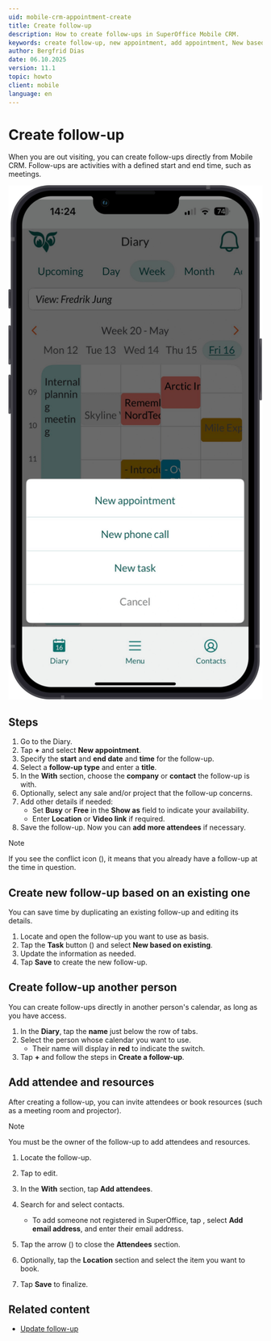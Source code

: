 ```yaml
---
uid: mobile-crm-appointment-create
title: Create follow-up
description: How to create follow-ups in SuperOffice Mobile CRM.
keywords: create follow-up, new appointment, add appointment, New based on existing, create meeting, diary, follow-up
author: Bergfrid Dias
date: 06.10.2025
version: 11.1
topic: howto
client: mobile
language: en
---
```


# Create follow-up

When you are out visiting, you can create follow-ups directly from Mobile CRM. Follow-ups are activities with a defined start and end time, such as meetings.

![Diary - Options to create new follow-up -app-screen][img1]

## Steps

1. Go to the Diary.
1. Tap **+** and select **New appointment**.
1. Specify the **start** and **end date** and **time** for the follow-up.
1. Select a **follow-up type** and enter a **title**.
1. In the **With** section, choose the **company** or **contact** the follow-up is with.
1. Optionally, select any sale and/or project that the follow-up concerns.
1. Add other details if needed:
    * Set **Busy** or **Free** in the **Show as** field to indicate your availability.
    * Enter **Location** or **Video link** if required.
1. Save the follow-up. Now you can **add more attendees** if necessary.

> [!NOTE]
> If you see the conflict icon (<i class="ph ph-warning-circle" aria-label="Exclamation mark"></i>), it means that you already have a follow-up at the time in question.

## Create new follow-up based on an existing one

You can save time by duplicating an existing follow-up and editing its details.

1. Locate and open the follow-up you want to use as basis.
1. Tap the **Task** button (<i class="ph ph-dots-three-circle-vertical" aria-hidden="true"></i>) and select **New based on existing**.
1. Update the information as needed.
1. Tap **Save** to create the new follow-up.

## Create follow-up another person

You can create follow-ups directly in another person's calendar, as long as you have access.

1. In the **Diary**, tap the **name** just below the row of tabs.
1. Select the person whose calendar you want to use.
    * Their name will display in **red** to indicate the switch.
1. Tap **+** and follow the steps in **Create a follow-up**.

## Add attendee and resources

After creating a follow-up, you can invite attendees or book resources (such as a meeting room and projector).

> [!NOTE]
> You must be the owner of the follow-up to add attendees and resources.

1. Locate the follow-up.
1. Tap <i class="ph ph-pencil-simple" aria-label="Edit icon"></i> to edit.
1. In the **With** section, tap **Add attendees**.
1. Search for and select contacts.

    * To add someone not registered in SuperOffice, tap <i class="ph ph-dots-three-circle-vertical" aria-label="Task menu"></i>, select **Add email address**, and  enter their email address.
1. Tap the arrow (<i class="ph ph-arrow-left" aria-label="Back"></i>) to close the **Attendees** section.
1. Optionally, tap the **Location** section and select the item you want to book.
1. Tap **Save** to finalize.

## Related content

* [Update follow-up][1]

<!-- Referenced links -->
[1]: update-appointment.md

<!-- Referenced images -->
[img1]: ../../../../media/loc/en/mobile/diary-menu.png
